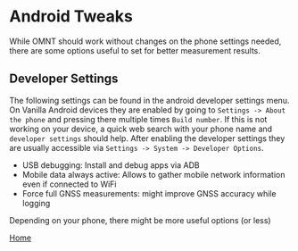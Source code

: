 # Android Tweaks
While OMNT should work without changes on the phone settings needed, there are some options useful to set for better measurement results.

## Developer Settings
The following settings can be found in the android developer settings menu. On Vanilla Android devices they are enabled by going to ```Settings -> About the phone``` and pressing there multiple times ```Build number```. If this is not working on your device, a quick web search with your phone name and ```developer settings``` should help. After enabling the developer settings they are usually accessible via ```Settings -> System -> Developer Options```.
* USB debugging: Install and debug apps via ADB
* Mobile data always active: Allows to gather mobile network information even if connected to WiFi
* Force full GNSS measurements: might improve GNSS accuracy while logging

Depending on your phone, there might be more useful options (or less)

[Home](OpenMobileNetworkToolkit.md)